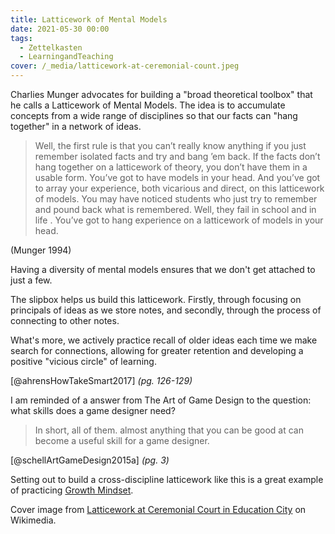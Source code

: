 ```yaml
---
title: Latticework of Mental Models
date: 2021-05-30 00:00
tags:
  - Zettelkasten
  - LearningandTeaching
cover: /_media/latticework-at-ceremonial-count.jpeg
---
```


Charlies Munger advocates for building a "broad theoretical toolbox" that he calls a Latticework of Mental Models. The idea is to accumulate concepts from a wide range of disciplines so that our facts can "hang together" in a network of ideas.

> Well, the first rule is that you can’t really know anything if you just remember isolated facts and try and bang ’em back. If the facts don’t hang together on a latticework of theory, you don’t have them in a usable form. You’ve got to have models in your head. And you’ve got to array your experience, both vicarious and direct, on this latticework of models. You may have noticed students who just try to remember and pound back what is remembered. Well, they fail in school and in life . You’ve got to hang experience on a latticework of models in your head.

(Munger 1994)

Having a diversity of mental models ensures that we don't get attached to just a few.

The slipbox helps us build this latticework. Firstly, through focusing on principals of ideas as we store notes, and secondly, through the process of connecting to other notes.

What's more, we actively practice recall of older ideas each time we make search for connections, allowing for greater retention and developing a positive "vicious circle" of learning.

 [@ahrensHowTakeSmart2017] *(pg. 126-129)*
 
 I am reminded of a answer from The Art of Game Design to the question: what skills does a game designer need?
 
 > In short, all of them. almost anything that you can be good at can become a useful skill for a game designer.
 
 [@schellArtGameDesign2015a] *(pg. 3)*
 
 Setting out to build a cross-discipline latticework like this is a great example of practicing [Growth Mindset](permanent/growth-mindset.md).
 
 Cover image from [Latticework at Ceremonial Court in Education City](https://commons.wikimedia.org/wiki/File:Latticework_at_Ceremonial_Court_in_Education_City.jpg) on Wikimedia.